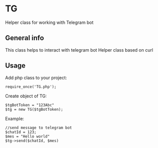 # TG
Helper class for working with Telegram bot

## General info
This class helps to interact with telegram bot
Helper class based on curl 

## Usage
Add php class to your project:
```
require_once('TG.php');
```
Create object of TG:
```
$tgBotToken = "123Abc"
$tg = new TG($tgBotToken);
```
Example:
```
//send message to telegram bot
$chatId = 123;
$mes = "Hello world"
$tg->send($chatId, $mes)
```
